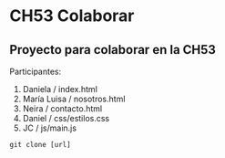 # CH53 Colaborar
## Proyecto para colaborar en la CH53

Participantes:
1. Daniela / index.html
2. María Luisa / nosotros.html
3. Neira       / contacto.html
4. Daniel      / css/estilos.css
5. JC	       / js/main.js

```
git clone [url]

